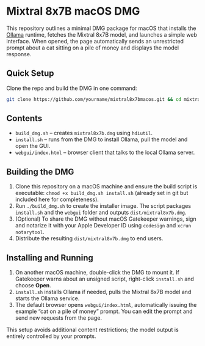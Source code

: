 # Mixtral 8x7B macOS DMG

This repository outlines a minimal DMG package for macOS that installs the
[Ollama](https://ollama.ai) runtime, fetches the Mixtral 8x7B model, and launches a
simple web interface. When opened, the page automatically sends an unrestricted
prompt about a cat sitting on a pile of money and displays the model response.

## Quick Setup

Clone the repo and build the DMG in one command:

```bash
git clone https://github.com/yourname/mixtral8x7bmacos.git && cd mixtral8x7bmacos && chmod +x build_dmg.sh install.sh && ./build_dmg.sh
```

## Contents

- `build_dmg.sh` &ndash; creates `mixtral8x7b.dmg` using `hdiutil`.
- `install.sh` &ndash; runs from the DMG to install Ollama, pull the model and open the GUI.
- `webgui/index.html` &ndash; browser client that talks to the local Ollama server.

## Building the DMG

1. Clone this repository on a macOS machine and ensure the build script is
   executable: `chmod +x build_dmg.sh install.sh` (already set in git but
   included here for completeness).
2. Run `./build_dmg.sh` to create the installer image. The script packages
   `install.sh` and the `webgui` folder and outputs
   `dist/mixtral8x7b.dmg`.
3. (Optional) To share the DMG without macOS Gatekeeper warnings, sign and
   notarize it with your Apple Developer ID using `codesign` and
   `xcrun notarytool`.
4. Distribute the resulting `dist/mixtral8x7b.dmg` to end users.

## Installing and Running

1. On another macOS machine, double-click the DMG to mount it. If Gatekeeper
   warns about an unsigned script, right-click `install.sh` and choose **Open**.
2. `install.sh` installs Ollama if needed, pulls the Mixtral 8x7B model and
   starts the Ollama service.
3. The default browser opens `webgui/index.html`, automatically issuing the
   example “cat on a pile of money” prompt. You can edit the prompt and send
   new requests from the page.

This setup avoids additional content restrictions; the model output is entirely
controlled by your prompts.

